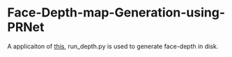 # Face-Depth-map-Generation-using-PRNet

A applicaiton of [this](https://github.com/clks-wzz/PRNet-Depth-Generation), run_depth.py is used to generate face-depth in disk. 
